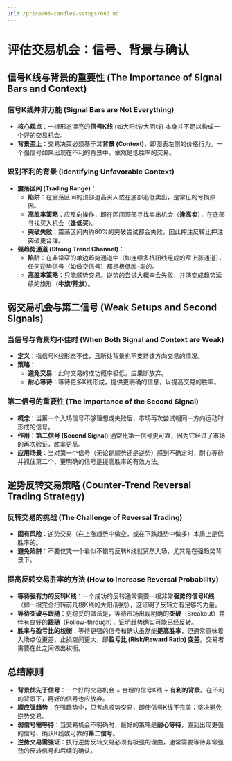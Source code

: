```yaml
---
url: /price/08-candles-setups/08d.md
---
```

# 评估交易机会：信号、背景与确认

## 信号K线与背景的重要性 (The Importance of Signal Bars and Context)

### 信号K线并非万能 (Signal Bars are Not Everything)

* **核心观点**：一根形态漂亮的**信号K线** (如大阳线/大阴线) 本身并不足以构成一个好的交易机会。
* **背景至上**：交易决策必须基于其**背景 (Context)**，即图表左侧的价格行为。一个强信号如果出现在不利的背景中，依然是低胜率的交易。

### 识别不利的背景 (Identifying Unfavorable Context)

* **震荡区间 (Trading Range)**：
  * **陷阱**：在震荡区间的顶部追高买入或在底部追低卖出，是常见的亏损原因。
  * **高胜率策略**：应反向操作，即在区间顶部寻找卖出机会（**逢高卖**），在底部寻找买入机会（**逢低买**）。
  * **突破失败**：震荡区间内约80%的突破尝试都会失败，因此押注反转比押注突破更合理。
* **强趋势通道 (Strong Trend Channel)**：
  * **陷阱**：在非常窄的单边趋势通道中（如连续多根阳线组成的窄上涨通道），任何逆势信号（如做空信号）都是极低胜-率的。
  * **高胜率策略**：只能顺势交易。逆势的尝试大概率会失败，并演变成趋势延续的旗形（**牛旗/熊旗**）。

## 弱交易机会与第二信号 (Weak Setups and Second Signals)

### 当信号与背景均不佳时 (When Both Signal and Context are Weak)

* **定义**：指信号K线形态不佳，且所处背景也不支持该方向交易的情况。
* **策略**：
  * **避免交易**：此时交易的成功概率极低，应果断放弃。
  * **耐心等待**：等待更多K线形成，提供更明确的信息，以提高交易的胜率。

### 第二信号的重要性 (The Importance of the Second Signal)

* **概念**：当第一个入场信号不够理想或失败后，市场再次尝试朝同一方向运动时形成的信号。
* **作用**：**第二信号 (Second Signal)** 通常比第一信号更可靠，因为它经过了市场的再次验证，胜率更高。
* **应用场景**：当对第一个信号（无论是顺势还是逆势）感到不确定时，耐心等待并抓住第二个、更明确的信号是提高胜率的有效方法。

## 逆势反转交易策略 (Counter-Trend Reversal Trading Strategy)

### 反转交易的挑战 (The Challenge of Reversal Trading)

* **固有风险**：逆势交易（在上涨趋势中做空，或在下跌趋势中做多）本质上是低胜率的。
* **避免陷阱**：不要仅凭一个看似不错的反转K线就贸然入场，尤其是在强趋势背景下。

### 提高反转交易胜率的方法 (How to Increase Reversal Probability)

* **等待强有力的反转K线**：一个成功的反转通常需要一根非常**强势的信号K线**（如一根完全扭转前几根K线的大阳/阴线），这证明了反转方有足够的力量。
* **等待突破与跟随**：更稳妥的做法是，等待市场出现明确的**突破**（Breakout）并伴有良好的**跟随**（Follow-through），证明趋势确实可能已经反转。
* **胜率与盈亏比的权衡**：等待更强的信号和确认虽然能**提高胜率**，但通常意味着入场点位更差，止损空间更大，即**盈亏比 (Risk/Reward Ratio) 变差**。交易者需要在此之间做出权衡。

## 总结原则

* **背景优先于信号**：一个好的交易机会 = 合理的信号K线 + **有利的背景**。在不利的背景下，再好的信号也应放弃。
* **顺应强趋势**：在强趋势中，只考虑顺势交易，即使信号K线不完美；坚决避免逆势交易。
* **弱信号需等待**：当交易机会不明确时，最好的策略是**耐心等待**，直到出现更强的信号、确认K线或可靠的**第二信号**。
* **逆势交易需强证**：执行逆势反转交易必须有极强的理由，通常需要等待非常强劲的反转信号和后续的确认。
